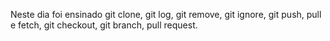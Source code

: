 Neste dia foi ensinado git clone, git log, git remove, git ignore, git push, pull e fetch, git checkout, git branch, pull request.
